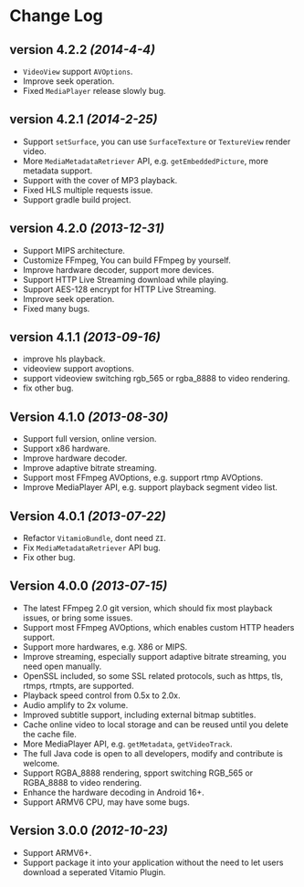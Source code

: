 Change Log
==========

version 4.2.2 *(2014-4-4)*
---------------------------

 * `VideoView` support `AVOptions`.
 * Improve seek operation.
 * Fixed `MediaPlayer` release slowly bug.

version 4.2.1 *(2014-2-25)*
---------------------------

 * Support `setSurface`, you can use `SurfaceTexture` or `TextureView` render video.
 * More `MediaMetadataRetriever` API, e.g. `getEmbeddedPicture`, more metadata support.
 * Support with the cover of MP3 playback.
 * Fixed HLS multiple requests issue.
 * Support gradle build project.

version 4.2.0 *(2013-12-31)*
---------------------------

 * Support MIPS architecture.
 * Customize FFmpeg, You can build FFmpeg by yourself.
 * Improve hardware decoder, support more devices.
 * Support HTTP Live Streaming download while playing.
 * Support AES-128 encrypt for HTTP Live Streaming.
 * Improve seek operation.
 * Fixed many bugs.


version 4.1.1 *(2013-09-16)*
---------------------------

 * improve hls playback.
 * videoview support avoptions.
 * support videoview switching rgb\_565 or rgba\_8888 to video rendering.
 * fix other bug.

Version 4.1.0 *(2013-08-30)*
---------------------------

 * Support full version, online version.
 * Support x86 hardware.
 * Improve hardware decoder.
 * Improve adaptive bitrate streaming.
 * Support most FFmpeg AVOptions, e.g. support rtmp AVOptions.
 * Improve MediaPlayer API, e.g. support playback segment video list.

Version 4.0.1 *(2013-07-22)*
---------------------------

 * Refactor `VitamioBundle`, dont need `ZI`.
 * Fix `MediaMetadataRetriever` API bug.
 * Fix other bug.

Version 4.0.0 *(2013-07-15)*
----------------------------

 * The latest FFmpeg 2.0 git version, which should fix most playback issues, or bring some issues.
 * Support most FFmpeg AVOptions, which enables custom HTTP headers support.
 * Support more hardwares, e.g. X86 or MIPS.
 * Improve streaming, especially support adaptive bitrate streaming, you need open manually.
 * OpenSSL included, so some SSL related protocols, such as https, tls, rtmps, rtmpts, are supported.
 * Playback speed control from 0.5x to 2.0x.
 * Audio amplify to 2x volume.
 * Improved subtitle support, including external bitmap subtitles.
 * Cache online video to local storage and can be reused until you delete the cache file.
 * More MediaPlayer API, e.g. `getMetadata`, `getVideoTrack`.
 * The full Java code is open to all developers, modify and contribute is welcome.
 * Support RGBA\_8888 rendering, spport switching RGB\_565 or RGBA\_8888 to video rendering.
 * Enhance the hardware decoding in Android 16+.
 * Support ARMV6 CPU, may have some bugs.


Version 3.0.0 *(2012-10-23)*
----------------------------

 * Support ARMV6+.
 * Support package it into your application without the need to
   let users download a seperated Vitamio Plugin.
